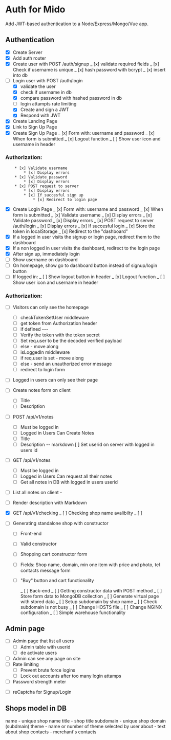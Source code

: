 # Auth for Mido

Add JWT-based authentication to a Node/Express/Mongo/Vue app.

## Authentication

- [x] Create Server
- [x] Add auth router
- [x] Create user with POST /auth/signup
      _ [x] validate required fields
      _ [x] Check if username is unique
      _ [x] hash password with bcrypt
      _ [x] insert into db
- [ ] Login user with POST /auth/login
  - [x] validate the user
  - [x] check if username in db
  - [x] compare password with hashed password in db
  - [ ] login attampts rate limiting
  - [x] Create and sign a JWT
  - [x] Respond with JWT
- [x] Create Landing Page
- [x] Link to Sign Up Page
- [x] Create Sign Up Page
      _ [x] Form with: username and password
      _ [x] When form is submitted
      _ [x] Logout function
      _ [ ] Show user icon and username in header

### Authorization:

    	* [x] Validate username
    		* [x] Display errors
    	* [x] Validate password
    		* [x] Display errors
    	* [x] POST request to server
    		* [x] Display errors
    		* [x] If succesful sign up
    			* [x] Redirect to login page

- [x] Create Login Page
      _ [x] Form with: username and password
      _ [x] When form is submitted
      _ [x] Validate username
      _ [x] Display errors
      _ [x] Validate password
      _ [x] Display errors
      _ [x] POST request to server /auth/login
      _ [x] Display errors
      _ [x] If succesful login
      _ [x] Store the token in localStorage
      _ [x] Redirect to the "dashboard"
- [x] If a logged in user visits the signup or login page, redirect them to the dashboard
- [x] If a non logged in user visits the dashboard, redirect to the login page
- [x] After sign up, immediately login
- [ ] Show username on dashboard
- [ ] On homepage, show go to dashboard button instead of signup/login button
- [ ] If logged in:
      _ [ ] Show logout button in header
      _ [x] Logout function
      _ [ ] Show user icon and username in header

### Authorization:

- [ ] Visitors can only see the homepage
  - [ ] checkTokenSetUser middleware
  - [ ] get token from Authorization header
  - [ ] if defined ---
  - [ ] Verify the token with the token secret
  - [ ] Set req.user to be the decoded verified payload
  - [ ] else - move along
  - [ ] isLoggedIn middleware
  - [ ] if req.user is set - move along
  - [ ] else - send an unauthorized error message
  - [ ] redirect to login form
- [ ] Logged in users can only see their page
- [ ] Create notes form on client
  - [ ] Title
  - [ ] Description
- [ ] POST /api/v1/notes
  - [ ] Must be logged in
  - [ ] Logged in Users Can Create Notes
  - [ ] Title
  - [ ] Description -- markdown
        [ ] Set userid on server with logged in users id
- [ ] GET /api/v1/notes
  - [ ] Must be logged in
  - [ ] Logged in Users Can request all their notes
  - [ ] Get all notes in DB with logged in users userid
- [ ] List all notes on client -
- [ ] Render description with Markdown

- [x] GET /api/v1/checking
      _ [ ] Checking shop name avalibilty
      _ [ ]

- [ ] Generating standalone shop with constructor

  - [ ] Front-end
  - [ ] Valid constructor
  - [ ] Shopping cart constructor form
  - [ ] Fields: Shop name, domain, min one item with price and photo, tel contacts message form
  - [ ] "Buy" button and cart functionality

    _ [ ] Back-end
    _ [ ] Getting constructor data with POST method
    _ [ ] Store form data to MongoDB collection
    _ [ ] Generate virtual page with stored data
    _ [ ] Setup subdomain by shop name 
		_ [ ] Check subdomain is not busy
    	_ [ ] Change HOSTS file
    	_ [ ] Change NGINX configuration
    	_ [ ] Simple warehouse functionality

## Admin page

- [ ] Admin page that list all users
  - [ ] Admin table with userid
  - [ ] de activate users
- [ ] Admin can see any page on site
- [ ] Rate limiting
  - [ ] Prevent brute force logins
  - [ ] Lock out accounts after too many login attamps
- [ ] Password strength meter

* [ ] reCaptcha for Signup/Login






## Shops model in DB

name - unique shop name
title  -  shop title
subdomain  - unique shop domain (subdmain)
theme - name or number of theme selected by user
about  -  text about shop
contacts  -  merchant's contacts
